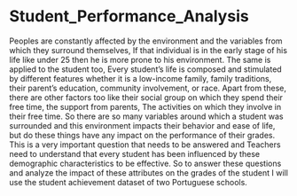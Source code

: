 # Student_Performance_Analysis
Peoples are constantly affected by the environment and the variables from which they surround themselves, If that individual is in the early stage of his life like under 25 then he is more prone to his environment. The same is applied to the student too, Every student’s life is composed and stimulated by different features whether it is a low-income family, family traditions, their parent’s education, community involvement, or race. Apart from these, there are other factors too like their social group on which they spend their free time, the support from parents, The activities on which they involve in their free time. So there are so many variables around which a student was surrounded and this environment impacts their behavior and ease of life, but do these things have any impact on the performance of their grades. This is a very important question that needs to be answered and Teachers need to understand that every student has been influenced by these demographic characteristics to be effective. So to answer these questions and analyze the impact of these attributes on the grades of the student I will use the student achievement dataset of two Portuguese schools.

